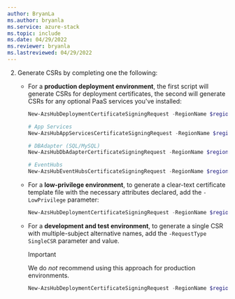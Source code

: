 ```yaml
---
author: BryanLa
ms.author: bryanla
ms.service: azure-stack
ms.topic: include
ms.date: 04/29/2022
ms.reviewer: bryanla
ms.lastreviewed: 04/29/2022
---
```

2. Generate CSRs by completing one the following:

   - For a **production deployment environment**, the first script will generate CSRs for deployment certificates, the second will generate CSRs for any optional PaaS services you've installed:

      ```powershell  
      New-AzsHubDeploymentCertificateSigningRequest -RegionName $regionName -FQDN $externalFQDN -subject $subject -OutputRequestPath $OutputDirectory -IdentitySystem $IdentitySystem
      ```

      ```powershell  
      # App Services
      New-AzsHubAppServicesCertificateSigningRequest -RegionName $regionName -FQDN $externalFQDN -subject $subject -OutputRequestPath $OutputDirectory

      # DBAdapter (SQL/MySQL)
      New-AzsHubDbAdapterCertificateSigningRequest -RegionName $regionName -FQDN $externalFQDN -subject $subject -OutputRequestPath $OutputDirectory

      # EventHubs
      New-AzsHubEventHubsCertificateSigningRequest -RegionName $regionName -FQDN $externalFQDN -subject $subject -OutputRequestPath $OutputDirectory
      ```

   - For a **low-privilege environment**, to generate a clear-text certificate template file with the necessary attributes declared, add the `-LowPrivilege` parameter:

      ```powershell  
      New-AzsHubDeploymentCertificateSigningRequest -RegionName $regionName -FQDN $externalFQDN -subject $subject -OutputRequestPath $OutputDirectory -IdentitySystem $IdentitySystem -LowPrivilege
      ```

   - For a **development and test environment**, to generate a single CSR with multiple-subject alternative names, add the `-RequestType SingleCSR` parameter and value. 

      > [!IMPORTANT]
      > We do *not* recommend using this approach for production environments.

      ```powershell  
      New-AzsHubDeploymentCertificateSigningRequest -RegionName $regionName -FQDN $externalFQDN -RequestType SingleCSR -subject $subject -OutputRequestPath $OutputDirectory -IdentitySystem $IdentitySystem
      ```